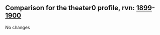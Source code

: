 ## Comparison for the theater0 profile, rvn: [1899](https://github.com/PRO100KatYT/FortniteProfileRevisions/tree/main/profiles/theater0/1899%20theater0.json)-[1900](https://github.com/PRO100KatYT/FortniteProfileRevisions/tree/main/profiles/theater0/1900%20theater0.json)

No changes
